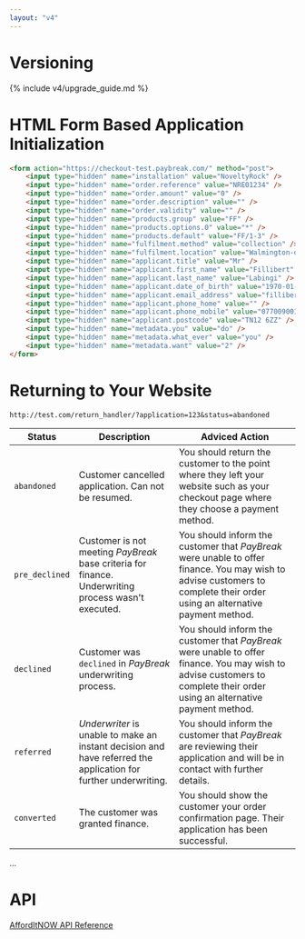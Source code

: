 ```yaml
---
layout: "v4"
---
```


# Versioning

{% include v4/upgrade_guide.md %}

# HTML Form Based Application Initialization

```html
<form action="https://checkout-test.paybreak.com/" method="post">
    <input type="hidden" name="installation" value="NoveltyRock" />
    <input type="hidden" name="order.reference" value="NRE01234" />
    <input type="hidden" name="order.amount" value="0" />
    <input type="hidden" name="order.description" value="" />
    <input type="hidden" name="order.validity" value="" />
    <input type="hidden" name="products.group" value="FF" />
    <input type="hidden" name="products.options.0" value="*" />
    <input type="hidden" name="products.default" value="FF/1-3" />
    <input type="hidden" name="fulfilment.method" value="collection" />
    <input type="hidden" name="fulfilment.location" value="Walmington-on-Sea Store" />
    <input type="hidden" name="applicant.title" value="Mr" />
    <input type="hidden" name="applicant.first_name" value="Fillibert" />
    <input type="hidden" name="applicant.last_name" value="Labingi" />
    <input type="hidden" name="applicant.date_of_birth" value="1970-01-01" />
    <input type="hidden" name="applicant.email_address" value="fillibert.labingi@gmail.com" />
    <input type="hidden" name="applicant.phone_home" value="" />
    <input type="hidden" name="applicant.phone_mobile" value="07700900123" />
    <input type="hidden" name="applicant.postcode" value="TN12 6ZZ" />
    <input type="hidden" name="metadata.you" value="do" />
    <input type="hidden" name="metadata.what_ever" value="you" />
    <input type="hidden" name="metadata.want" value="2" />
</form>
```

# Returning to Your Website

```
http://test.com/return_handler/?application=123&status=abandoned
```

Status | Description | Adviced Action
---|---|---
`abandoned` | Customer cancelled application. Can not be resumed. |You should return the customer to the point where they left your website such as your checkout page where they choose a payment method.
`pre_declined` | Customer is not meeting *PayBreak* base criteria for finance. Underwriting process wasn't executed. | You should inform the customer that *PayBreak* were unable to offer finance. You may wish to advise customers to complete their order using an alternative payment method.
`declined` | Customer was `declined` in *PayBreak* underwriting process. | You should inform the customer that *PayBreak* were unable to offer finance. You may wish to advise customers to complete their order using an alternative payment method.
`referred` | *Underwriter* is unable to make an instant decision and have referred the application for further underwriting. | You should inform the customer that *PayBreak* are reviewing their application and will be in contact with further details.
`converted` | The customer was granted finance. | You should show the customer your order confirmation page. Their application has been successful.

...

# API

[AffordItNOW API Reference](api/)
